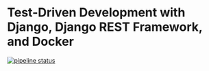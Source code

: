 # Test-Driven Development with Django, Django REST Framework, and Docker

[![pipeline status](https://gitlab.com/YOUR_GITLAB_NAMESPACE/django-tdd-docker/badges/master/pipeline.svg)](https://gitlab.com/sagik11/django-tdd/django-tdd-docker/commits/master)
